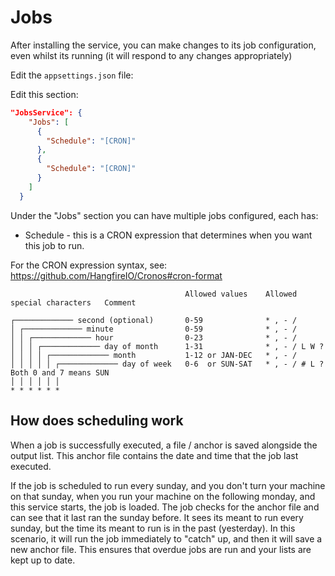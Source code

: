 # Jobs

After installing the service, you can make changes to its job configuration, even whilst its running (it will respond to any changes appropriately)

Edit the `appsettings.json` file:

Edit this section:

```json
"JobsService": {
    "Jobs": [
      {       
        "Schedule": "[CRON]"
      },
      {       
        "Schedule": "[CRON]"
      }
    ]
  }

```

Under the "Jobs" section you can have multiple jobs configured, each has:

- Schedule - this is a CRON expression that determines when you want this job to run.

For the CRON expression syntax, see: https://github.com/HangfireIO/Cronos#cron-format

```ascii
                                       Allowed values    Allowed special characters   Comment

┌───────────── second (optional)       0-59              * , - /                      
│ ┌───────────── minute                0-59              * , - /                      
│ │ ┌───────────── hour                0-23              * , - /                      
│ │ │ ┌───────────── day of month      1-31              * , - / L W ?                
│ │ │ │ ┌───────────── month           1-12 or JAN-DEC   * , - /                      
│ │ │ │ │ ┌───────────── day of week   0-6  or SUN-SAT   * , - / # L ?                Both 0 and 7 means SUN
│ │ │ │ │ │
* * * * * *
```

## How does scheduling work

When a job is successfully executed, a file / anchor is saved alongside the output list. This anchor file contains the date and time that the job last executed.

If the job is scheduled to run every sunday, and you don't turn your machine on that sunday, when you run your machine on the following monday, and this service starts, the job is loaded. The job checks for the anchor file and can see that it last ran the sunday before. It sees its meant to run every sunday, but the time its meant to run is in the past (yesterday). In this scenario, it will run the job immediately to "catch" up, and then it will save a new anchor file. This ensures that overdue jobs are run and your lists are kept up to date.
